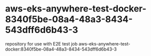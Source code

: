 # aws-eks-anywhere-test-docker-8340f5be-08a4-48a3-8434-543dff6d6b43-3
repository for use with E2E test job aws-eks-anywhere-test-docker:8340f5be-08a4-48a3-8434-543dff6d6b43-3

